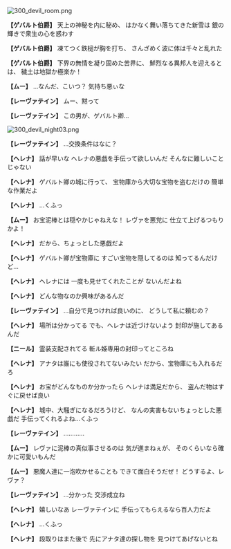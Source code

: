 
![300_devil_room.png](../images/backgrounds/300_devil_room.png)

**【ゲバルト伯爵】**
天上の神秘を内に秘め、
はかなく舞い落ちてきた新雪は
銀の輝きで衆生の心を惑わす

**【ゲバルト伯爵】**
凍てつく鉄槌が胸を打ち、
さんざめく波に体は千々と乱れた

**【ゲバルト伯爵】**
下界の無情を凝り固めた苦界に、
鮮烈なる異邦人を迎えるとは、
穢土は地獄か極楽か！

**【ムー】**
…なんだ、こいつ？
気持ち悪ぃな

**【レーヴァテイン】**
ムー、黙って

**【レーヴァテイン】**
この男が、ゲバルト卿…

![300_devil_night03.png](../images/backgrounds/300_devil_night03.png)

**【レーヴァテイン】**
…交換条件はなに？

**【ヘレナ】**
話が早いな
ヘレナの悪戯を手伝って欲しいんだ
そんなに難しいことじゃない

**【ヘレナ】**
ゲバルト卿の城に行って、
宝物庫から大切な宝物を盗むだけの
簡単な作業だよ

**【ヘレナ】**
…くふっ

**【ムー】**
お宝泥棒とは穏やかじゃねえな！
レヴァを悪党に
仕立て上げるつもりかよ！

**【ヘレナ】**
だから、ちょっとした悪戯だよ

**【ヘレナ】**
ゲバルト卿が宝物庫に
すごい宝物を隠してるのは
知ってるんだけど…

**【ヘレナ】**
ヘレナには
一度も見せてくれたことが
ないんだよね

**【ヘレナ】**
どんな物なのか興味があるんだ

**【レーヴァテイン】**
…自分で見つければ良いのに、
どうして私に頼むの？

**【ヘレナ】**
場所は分かってる
でも、ヘレナは近づけないよう
封印が施してあるんだ

**【ニール】**
霊装支配されてる
斬ル姫専用の封印ってところね

**【ヘレナ】**
アナタは誰にも使役されてないみたい
だから、宝物庫にも入れるだろ

**【ヘレナ】**
お宝がどんなものか分かったら
ヘレナは満足だから、
盗んだ物はすぐに戻せば良い

**【ヘレナ】**
城中、大騒ぎになるだろうけど、
なんの実害もないちょっとした悪戯だ
手伝ってくれるよね…くふっ

**【レーヴァテイン】**
…………

**【ムー】**
レヴァに泥棒の真似事させるのは
気が進まねぇが、
そのくらいなら確かに可愛いもんだ

**【ムー】**
悪魔人達に一泡吹かせることも
できて面白そうだぜ！
どうするよ、レヴァ？

**【レーヴァテイン】**
…分かった
交渉成立ね

**【ヘレナ】**
嬉しいなあ
レーヴァテインに
手伝ってもらえるなら百人力だよ

**【ヘレナ】**
…くふっ

**【ヘレナ】**
段取りはまた後で
先にアナタ達の探し物を
見つけてあげないとね
